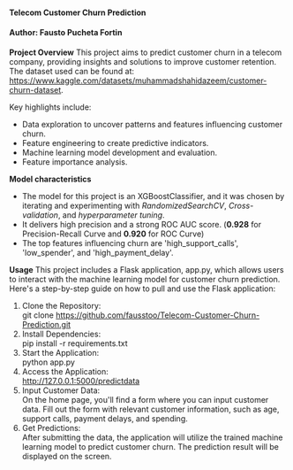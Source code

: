 #### **Telecom Customer Churn Prediction**
#### Author: **Fausto Pucheta Fortin**

**Project Overview**
This project aims to predict customer churn in a telecom company, providing insights and solutions to improve customer retention. The dataset used can be found at: https://www.kaggle.com/datasets/muhammadshahidazeem/customer-churn-dataset. 

Key highlights include: 
- Data exploration to uncover patterns and features influencing customer churn.
- Feature engineering to create predictive indicators.
- Machine learning model development and evaluation.
- Feature importance analysis.

**Model characteristics** 
- The model for this project is an XGBoostClassifier, and it was chosen by iterating and experimenting with *RandomizedSearchCV*, *Cross-validation*, and *hyperparameter tuning*.
- It delivers high precision and a strong ROC AUC score. (**0.928** for Precision-Recall Curve and **0.920** for ROC Curve)
- The top features influencing churn are 'high_support_calls', 'low_spender', and 'high_payment_delay'.

**Usage**
This project includes a Flask application, app.py, which allows users to interact with the machine learning model for customer churn prediction. Here's a step-by-step guide on how to pull and use the Flask application: 
1. Clone the Repository: \
git clone https://github.com/fausstoo/Telecom-Customer-Churn-Prediction.git 
2. Install Dependencies: \
pip install -r requirements.txt
3. Start the Application: \
python app.py
4. Access the Application: \
http://127.0.0.1:5000/predictdata
5. Input Customer Data: \
On the home page, you'll find a form where you can input customer data. Fill out the form with relevant customer information, such as age, support calls, payment delays, and spending.
6. Get Predictions: \
After submitting the data, the application will utilize the trained machine learning model to predict customer churn. The prediction result will be displayed on the screen.
